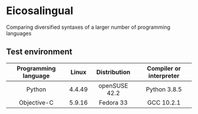 # Eicosalingual
Comparing diversified syntaxes of a larger number of programming languages


## Test environment
| Programming language | Linux | Distribution | Compiler or interpreter |
| :-: | :-: | :-: | :-: |
| Python | 4.4.49 | openSUSE 42.2 | Python 3.8.5 |
| Objective-C | 5.9.16 | Fedora 33 | GCC 10.2.1 |

